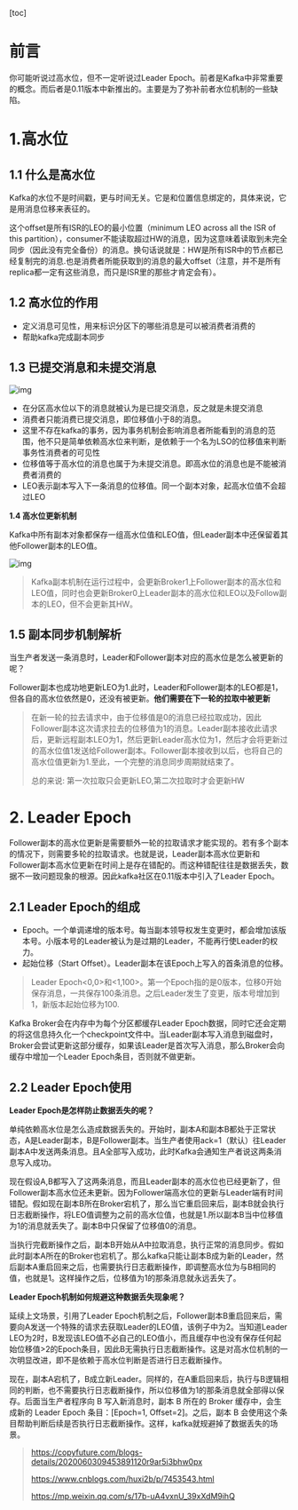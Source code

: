 [toc]

# **前言**

你可能听说过高水位，但不一定听说过Leader Epoch。前者是Kafka中非常重要的概念。而后者是0.11版本中新推出的。主要是为了弥补前者水位机制的一些缺陷。

# **1.高水位**

## **1.1 什么是高水位**

Kafka的水位不是时间戳，更与时间无关。它是和位置信息绑定的，具体来说，它是用消息位移来表征的。

这个offset是所有ISR的LEO的最小位置（minimum LEO across all the ISR of this partition），consumer不能读取超过HW的消息，因为这意味着读取到未完全同步（因此没有完全备份）的消息。换句话说就是：HW是所有ISR中的节点都已经复制完的消息.也是消费者所能获取到的消息的最大offset（注意，并不是所有replica都一定有这些消息，而只是ISR里的那些才肯定会有）。

## **1.2 高水位的作用**

- 定义消息可见性，用来标识分区下的哪些消息是可以被消费者消费的
- 帮助kafka完成副本同步

## **1.3 已提交消息和未提交消息**

![img](https://gitee.com/xiaokunji/my-images/raw/master/myMD/20210711174103.png)

- 在分区高水位以下的消息就被认为是已提交消息，反之就是未提交消息
- 消费者只能消费已提交消息，即位移值小于8的消息。
- 这里不存在kafka的事务，因为事务机制会影响消息者所能看到的消息的范围，他不只是简单依赖高水位来判断，是依赖于一个名为LSO的位移值来判断事务性消费者的可见性
- 位移值等于高水位的消息也属于为未提交消息。即高水位的消息也是不能被消费者消费的
- LEO表示副本写入下一条消息的位移值。同一个副本对象，起高水位值不会超过LEO

**1.4 高水位更新机制**

Kafka中所有副本对象都保存一组高水位值和LEO值，但Leader副本中还保留着其他Follower副本的LEO值。

![img](https://gitee.com/xiaokunji/my-images/raw/master/myMD/20210711174104.png)

> Kafka副本机制在运行过程中，会更新Broker1上Follower副本的高水位和LEO值，同时也会更新Broker0上Leader副本的高水位和LEO以及Follow副本的LEO，但不会更新其HW。

## **1.5 副本同步机制解析**

当生产者发送一条消息时，Leader和Follower副本对应的高水位是怎么被更新的呢？

Follower副本也成功地更新LEO为1.此时，Leader和Follower副本的LEO都是1，但各自的高水位依然是0，还没有被更新。**他们需要在下一轮的拉取中被更新**

> 在新一轮的拉去请求中，由于位移值是0的消息已经拉取成功，因此Follower副本这次请求拉去的位移值为1的消息。Leader副本接收此请求后，更新远程副本LEO为1，然后更新Leader高水位为1，然后才会将更新过的高水位值1发送给Follower副本。Follower副本接收到以后，也将自己的高水位值更新为1.至此，一个完整的消息同步周期就结束了。
>
> 总的来说: 第一次拉取只会更新LEO,第二次拉取时才会更新HW

# **2. Leader Epoch**

Follower副本的高水位更新是需要额外一轮的拉取请求才能实现的。若有多个副本的情况下，则需要多轮的拉取请求。也就是说，Leader副本高水位更新和Follower副本高水位更新在时间上是存在错配的。而这种错配往往是数据丢失，数据不一致问题现象的根源。因此kafka社区在0.11版本中引入了Leader Epoch。

## **2.1 Leader Epoch的组成**

- Epoch。一个单调递增的版本号。每当副本领导权发生变更时，都会增加该版本号。小版本号的Leader被认为是过期的Leader，不能再行使Leader的权力。
- 起始位移（Start Offset）。Leader副本在该Epoch上写入的首条消息的位移。

> Leader Epoch<0,0>和<1,100>。第一个Epoch指的是0版本，位移0开始保存消息，一共保存100条消息。之后Leader发生了变更，版本号增加到1，新版本起始位移为100.

Kafka Broker会在内存中为每个分区都缓存Leader Epoch数据，同时它还会定期的将这信息持久化一个checkpoint文件中。当Leader副本写入消息到磁盘时，Broker会尝试更新这部分缓存，如果该Leader是首次写入消息，那么Broker会向缓存中增加一个Leader Epoch条目，否则就不做更新。

## **2.2 Leader Epoch使用**

**Leader Epoch是怎样防止数据丢失的呢？**

单纯依赖高水位是怎么造成数据丢失的。开始时，副本A和副本B都处于正常状态，A是Leader副本，B是Follower副本。当生产者使用ack=1（默认）往Leader副本A中发送两条消息。且A全部写入成功，此时Kafka会通知生产者说这两条消息写入成功。

现在假设A,B都写入了这两条消息，而且Leader副本的高水位也已经更新了，但Follower副本高水位还未更新。因为Follower端高水位的更新与Leader端有时间错配。假如现在副本B所在Broker宕机了，那么当它重启回来后，副本B就会执行日志截断操作，将LEO值调整为之前的高水位值，也就是1.所以副本B当中位移值为1的消息就丢失了。副本B中只保留了位移值0的消息。

当执行完截断操作之后，副本B开始从A中拉取消息，执行正常的消息同步。假如此时副本A所在的Broker也宕机了。那么kafka只能让副本B成为新的Leader，然后副本A重启回来之后，也需要执行日志截断操作，即调整高水位为与B相同的值，也就是1。这样操作之后，位移值为1的那条消息就永远丢失了。

**Leader Epoch机制如何规避这种数据丢失现象呢？**

延续上文场景，引用了Leader Epoch机制之后，Follower副本B重启回来后，需要向A发送一个特殊的请求去获取Leader的LEO值，该例子中为2。当知道Leader LEO为2时，B发现该LEO值不必自己的LEO值小，而且缓存中也没有保存任何起始位移值>2的Epoch条目，因此B无需执行日志截断操作。这是对高水位机制的一次明显改进，即不是依赖于高水位判断是否进行日志截断操作。

现在，副本A宕机了，B成立新Leader。同样的，在A重启回来后，执行与B逻辑相同的判断，也不需要执行日志截断操作，所以位移值为1的那条消息就全部得以保存。后面当生产者程序向 B 写入新消息时，副本 B 所在的 Broker 缓存中，会生成新的 Leader Epoch 条目：[Epoch=1, Offset=2]。之后，副本 B 会使用这个条目帮助判断后续是否执行日志截断操作。这样，kafka就规避掉了数据丢失的场景。



> https://copyfuture.com/blogs-details/2020060309453891120r9ar5i3bhw0px
>
> https://www.cnblogs.com/huxi2b/p/7453543.html
>
> https://mp.weixin.qq.com/s/17b-uA4vxnU_39xXdM9ihQ